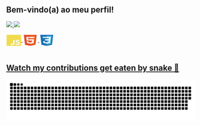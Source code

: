 ## Bem-vindo(a) ao meu perfil!

<div>
  <a href="https://github.com/felipe-Ma1a">
  <img height="180em" src="https://github-readme-stats-felipe-ma1a.vercel.app/api?username=felipe-Ma1a&show_icons=true&theme=tokyonight&include_all_commits=true&count_private=true" />
  <img height="180em" src="https://github-readme-stats-felipe-ma1a.vercel.app/api/top-langs/?username=felipe-Ma1a&layout=compact&langs_count=6&theme=tokyonight" />
</div>
<div style="display: inline_block"><br>
  <img align="center" alt="Js" height="30" width="40" src="https://raw.githubusercontent.com/devicons/devicon/master/icons/javascript/javascript-plain.svg">
  <img align="center" alt="HTML" height="30" width="40" src="https://raw.githubusercontent.com/devicons/devicon/master/icons/html5/html5-original.svg">
  <img align="center" alt="CSS" height="30" width="40" src="https://raw.githubusercontent.com/devicons/devicon/master/icons/css3/css3-original.svg">
</div>
 
 <br>
 
 ## Watch my contributions get eaten by snake 🐍
  ![Snake animation](https://github.com/felipe-Ma1a/felipe-Ma1a/blob/output/github-contribution-grid-snake.svg)

</div>
